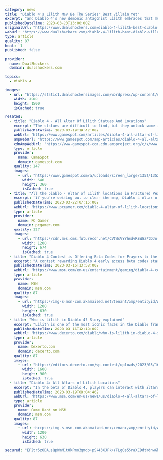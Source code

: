 ```yaml
---
category: news
title: "Diablo 4's Lilith May Be The Series' Best Villain Yet"
excerpt: "and Diablo 4’s new demonic antagonist Lilith embraces that murkiness, flipping the traditional series narrative on its head. Who and what really is ‘bad?’ Both angels and demons do as they wish at ..."
publishedDateTime: 2023-03-23T13:00:00Z
originalUrl: "https://www.dualshockers.com/diablo-4-lilith-best-diablo-villain/"
webUrl: "https://www.dualshockers.com/diablo-4-lilith-best-diablo-villain/"
type: article
quality: 87
heat: -1
published: false

provider:
  name: DualShockers
  domain: dualshockers.com

topics:
  - Diablo 4

images:
  - url: "https://static1.dualshockersimages.com/wordpress/wp-content/uploads/2023/03/cover-2.jpg"
    width: 3000
    height: 1500
    isCached: true

related:
  - title: "Diablo 4 - All Altar Of Lilith Statues And Locations"
    excerpt: "The statues are difficult to find, but they unlock some incredible benefits for Diablo 4 players When exploring the world of Sanctuary in Diablo 4, there is plenty to look out for. Whether you're ..."
    publishedDateTime: 2023-03-19T19:42:00Z
    webUrl: "https://www.gamespot.com/articles/diablo-4-all-altar-of-lilith-statues-and-locations/1100-6512480/"
    ampWebUrl: "https://www.gamespot.com/amp-articles/diablo-4-all-altar-of-lilith-statues-and-locations/1100-6512480/"
    cdnAmpWebUrl: "https://www-gamespot-com.cdn.ampproject.org/c/s/www.gamespot.com/amp-articles/diablo-4-all-altar-of-lilith-statues-and-locations/1100-6512480/"
    type: article
    provider:
      name: GameSpot
      domain: gamespot.com
    quality: 147
    images:
      - url: "https://www.gamespot.com/a/uploads/screen_large/1352/13527689/4114321-gameplay_d4_stronghold_v1.jpg"
        width: 640
        height: 360
        isCached: true
  - title: "All the Diablo 4 Altar of Lilith locations in Fractured Peaks"
    excerpt: "If you're setting out to clear the map, Diablo 4 Altar of Lilith statues will be one of your biggest collection tasks. Each one rewards some Diablo 4 renown and also unlocks stat bonuses for all your ..."
    publishedDateTime: 2023-03-22T07:15:00Z
    webUrl: "https://www.pcgamer.com/diablo-4-altar-of-lilith-locations/"
    type: article
    provider:
      name: PC Gamer
      domain: pcgamer.com
    quality: 127
    images:
      - url: "https://cdn.mos.cms.futurecdn.net/CVtWsVYYhudvREWGzPtDJo-1200-80.jpg"
        width: 1200
        height: 674
        isCached: true
  - title: "Diablo 4 Contest is Offering Beta Codes for Prayers to the Demon Lilith"
    excerpt: "A contest rewarding Diablo 4 early access beta codes starts on Twitter, as Blizzard asks fans to offer up prayers to the demon Lilith. On Friday, March 17, the first of two betas leading up to Diablo ..."
    publishedDateTime: 2023-03-16T13:58:00Z
    webUrl: "https://www.msn.com/en-us/entertainment/gaming/diablo-4-contest-is-offering-beta-codes-for-prayers-to-the-demon-lilith/ar-AA18J3TU"
    type: article
    provider:
      name: MSN
      domain: msn.com
    quality: 87
    images:
      - url: "https://img-s-msn-com.akamaized.net/tenant/amp/entityid/AA18ITGK.img?h=630&w=1200&m=6&q=60&o=t&l=f&f=jpg"
        width: 1200
        height: 630
        isCached: true
  - title: "Who is Lilith in Diablo 4? Story explained"
    excerpt: "Lilith is one of the most iconic faces in the Diablo franchise, so let's give you a brief explainer on who she is and how she ties into Diablo 4."
    publishedDateTime: 2023-03-16T12:18:00Z
    webUrl: "https://www.dexerto.com/diablo/who-is-lilith-in-diablo-4-story-explained-2087874/"
    type: article
    provider:
      name: Dexerto.com
      domain: dexerto.com
    quality: 87
    images:
      - url: "https://editors.dexerto.com/wp-content/uploads/2023/03/16/who-is-lilith-explained-diablo-4-e1678974677146.jpg"
        width: 1600
        height: 900
        isCached: true
  - title: "Diablo 4: All Altars of Lilith Locations"
    excerpt: "In the beta of Diablo 4, players can interact with altars that boost their stats, Renown, and give other bonuses that players will definitely want."
    publishedDateTime: 2023-03-19T08:04:46Z
    webUrl: "https://www.msn.com/en-us/news/us/diablo-4-all-altars-of-lilith-locations/ar-AA18OJuH"
    type: article
    provider:
      name: Game Rant on MSN
      domain: msn.com
    quality: 87
    images:
      - url: "https://img-s-msn-com.akamaized.net/tenant/amp/entityid/AA18OxN3.img?h=630&w=1200&m=6&q=60&o=t&l=f&f=jpg"
        width: 1200
        height: 630
        isCached: true

secured: "EPZtr5zODAusQpWmM1t0kPmo3qmdp+pSk43XJFk+YFLg0s55raXEDdtkdnwGb5Zo/2sugByaDkrVpnPHkYxvLOhmGGSsdb3KOcxNsyf5m0q4B4qYpsA/dQe6koNnYQOcVRNXRmf99Wik2wVxa0aweM6wp6GRJdSEwSn9HNLFJV322ONOQVs69NbIzTKGhos+kiaY7m+8gztR8XZfwPOOm4IUWIIma9Cae8EMFTKC9L3CLqN4cVzvAw20itySwWgLDmAp9oXY9IDc24e19rTbFxfEjCf3yBImF/C0EfN+DQVzWrcTnHp4JJoh3oBr7vPtJLpsjcb4ldDB+tGJkaopdUs8z2KpatGiSo9SXc0YQGg=;YRsGMlXCNOxijipcSNfO9A=="
---
```



